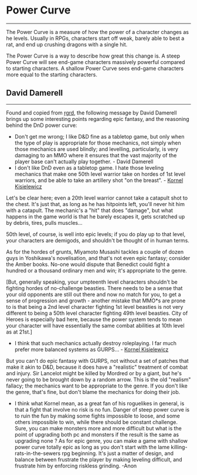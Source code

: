 # Power Curve

---

The Power Curve is a measure of how the power of a character changes as he levels. Usually in RPGs, characters start off weak, barely able to best a rat, and end up crushing dragons with a single hit.  

The Power Curve is a way to describe how great this change is. A steep Power Curve will see end-game characters massively powerful compared to starting characters. A shallow Power Curve sees end-game characters more equal to the starting characters.  

## David Damerell

---

Found and copied from [rgrd](../../development/communities/rgrd.md), the following message by David Damerell brings up some interesting points regarding epic fantasy, and the reasoning behind the DnD power curve:  

* Don't get me wrong; I like D&D fine as a tabletop game, but only when the type of play is appropriate for those mechanics, not simply when those mechanics are used blindly; and levelling, particularly, is very damaging to an MMO where it ensures that the vast majority of the player base can't actually play together. - David Damerell
* I don't like DnD even as a tabletop game. I hate those leveling mechanics that make one 50th level warrior take on hordes of 1st level warriors, and be able to take an artillery shot "on the breast". - [Kornel Kisielewicz](../../../developer/kornel_kisielewicz.md)  

Let's be clear here; even a 20th level warrior cannot take a catapult shot to the chest. It's just that, as long as he has hitpoints left, you'll never hit him with a catapult. The mechanic's a "hit" that does "damage", but what happens in the game world is that he barely escapes it, gets scratched up by debris, tires, pulls muscles...  

50th level, of course, is well into epic levels; if you do play up to that level, your characters are demigods, and shouldn't be thought of in human terms.  

As for the hordes of grunts, Miyamoto Musashi tackles a couple of dozen guys in Yoshikawa's novelisation, and that's not even epic fantasy; consider the Amber books. No-one would dispute that Benedict could fight a hundred or a thousand ordinary men and win; it's appropriate to the genre.  

[But, generally speaking, your umpteenth level characters shouldn't be fighting hordes of no-challenge beasties. There needs to be a sense that your old opponents are still out there and now no match for you, to get a sense of progression and growth - another mistake that MMO*s are prone to is that being a 2nd level character fighting 1st level beasties is not very different to being a 50th level character fighting 49th level beasties. City of Heroes is especially bad here, because the power system tends to mean your character will have essentially the same combat abilities at 10th level as at 21st.]  

* I think that such mechanics actually destroy roleplaying. I far much prefer more balanced systems as GURPS... - [Kornel Kisielewicz](../../../developer/kornel_kisielewicz.md)  

But you can't do epic fantasy with GURPS, not without a set of patches that make it akin to D&D, because it does have a "realistic" treatment of combat and injury. Sir Lancelot might be killed by Mordred or by a giant, but he's never going to be brought down by a random arrow. This is the old "realism" fallacy; the mechanics want to be appropriate to the genre. If you don't like the genre, that's fine, but don't blame the mechanics for doing their job.  

* I think what Kornel mean, as a great fan of his roguelikes in general, is that a fight that involve no risk is no fun. Danger of steep power curve is to ruin the fun by making some fights impossible to loose, and some others impossible to win, while there should be constant challenge. Sure, you can make monsters more and more difficult but what is the point of upgrading both pc and monsters if the result is the same as upgrading none ? As for epic genre, you can make a game with shallow power curve totally epic as long as you don't start with the lame killing-rats-in-the-sewers rpg beginning. It's just a matter of design, and balance between frustrate the player by making leveling difficult, and frustrate him by enforcing riskless grinding. -Anon

